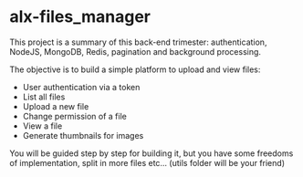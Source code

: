# alx-files_manager
This project is a summary of this back-end trimester: authentication, NodeJS, MongoDB, Redis, pagination and background processing.

The objective is to build a simple platform to upload and view files:

  - User authentication via a token
  - List all files
  - Upload a new file
  - Change permission of a file
  - View a file
  - Generate thumbnails for images

You will be guided step by step for building it, but you have some freedoms of implementation, split in more files etc… (utils folder will be your friend)
